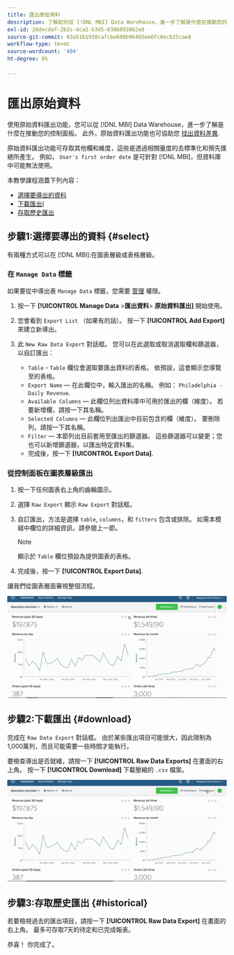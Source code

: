 ```yaml
---
title: 匯出原始資料
description: 了解如何從 [!DNL MBI] Data Warehouse，進一步了解是什麼在推動您的控制面板。
exl-id: 26decdaf-2b2c-4ca2-b3d5-0386892662e8
source-git-commit: 03a5161930cafcbe600b96465ee0fc0ecb25cae8
workflow-type: tm+mt
source-wordcount: '494'
ht-degree: 0%

---
```


# 匯出原始資料

使用原始資料匯出功能，您可以從 [!DNL MBI] Data Warehouse，進一步了解是什麼在推動您的控制面板。 此外，原始資料匯出功能也可協助您 [找出資料差異](https://support.magento.com/hc/en-us/articles/360016730631).

原始資料匯出功能可存取其他欄和維度，這些是透過相關量度的去標準化和預先匯總所產生。 例如， `User's first order date` 是可針對 [!DNL MBI]，但資料庫中可能無法使用。

本教學課程涵蓋下列內容：

* [選擇要導出的資料](#select)
* [下載匯出(](#download)
* [存取歷史匯出](#historical)

## 步驟1:選擇要導出的資料 {#select}

有兩種方式可以在 [!DNL MBI]:在圖表層級或表格層級。

### 在 `Manage Data` 標籤

如果要從中導出表 `Manage Data` 標籤，您需要 [管理](../administrator/user-management/user-management.md) 權限。

1. 按一下 **[!UICONTROL Manage Data** > **&#x200B;匯出資料&#x200B;**> **原始資料匯出]** 開始使用。
1. 您會看到 `Export List` （如果有的話）。 按一下 **[!UICONTROL Add Export]** 來建立新導出。
1. 此 `New Raw Data Export` 對話框。 您可以在此選取或取消選取欄和篩選器，以自訂匯出：

   * `Table` - `Table` 欄位會選取要匯出資料的表格。 依預設，這會顯示您導覽至的表格。
   * `Export Name`  — 在此欄位中，輸入匯出的名稱。 例如： `Philadelphia - Daily Revenue`.
   * `Available Columns`  — 此欄位列出資料庫中可用於匯出的欄（維度）。 若要新增欄，請按一下其名稱。
   * `Selected Columns`  — 此欄位列出匯出中目前包含的欄（維度）。 要刪除列，請按一下其名稱。
   * `Filter`  — 本節列出目前套用至匯出的篩選器。 這些篩選器可以變更；您也可以新增篩選器，以匯出特定資料集。
   * 完成後，按一下 **[!UICONTROL Export Data]**.

### 從控制面板在圖表層級匯出

1. 按一下任何圖表右上角的齒輪圖示。
1. 選擇 `Raw Export` 顯示 `Raw Export` 對話框。
1. 自訂匯出，方法是選擇 `table`, `columns`，和 `filters` 包含或排除。 如需本模組中欄位的詳細資訊，請參閱上一節。
   >[!NOTE]
   >
   >顯示於 `Table` 欄位預設為提供圖表的表格。

1. 完成後，按一下 **[!UICONTROL Export Data]**.

讓我們從圖表層面審視整個流程。

![](../assets/Chart-level_export.gif)

## 步驟2:下載匯出 {#download}

完成在 `Raw Data Export` 對話框。 由於某些匯出項目可能很大，因此限制為1,000萬列，而且可能需要一些時間才能執行。

要檢查導出是否就緒，請按一下 **[!UICONTROL Raw Data Exports]** 在畫面的右上角。 按一下 **[!UICONTROL Download]** 下載壓縮的 `.csv` 檔案。

![](../assets/Downloading_export.gif)

## 步驟3:存取歷史匯出 {#historical}

若要檢視過去的匯出項目，請按一下 **[!UICONTROL Raw Data Export]** 在畫面的右上角。 最多可存取7天的待定和已完成報表。

恭喜！ 你完成了。
